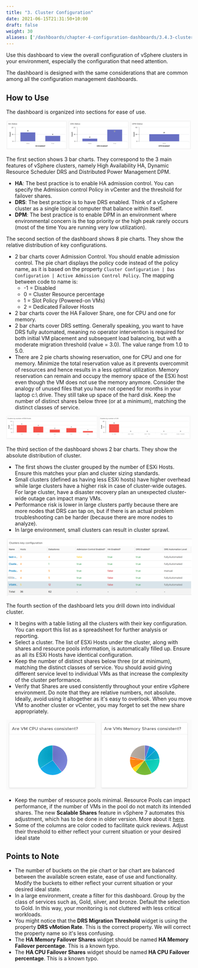 ```yaml
---
title: "3. Cluster Configuration"
date: 2021-06-15T21:31:50+10:00
draft: false
weight: 30
aliases: ['/dashboards/chapter-4-configuration-dashboards/3.4.3-cluster-configuration']
---
```


Use this dashboard to view the overall configuration of vSphere clusters in your environment, especially the configuration that need attention.

The dashboard is designed with the same considerations that are common among all the configuration management dashboards.

## How to Use

The dashboard is organized into sections for ease of use.

![Cluster Config](3.4.3-fig-1.png)

The first section shows 3 bar charts. They correspond to the 3 main features of vSphere clusters, namely High Availability HA, Dynamic Resource Scheduler DRS and Distributed Power Management DPM.

- **HA**: The best practice is to enable HA admission control. You can specify the Admission control Policy in vCenter and the threshold for failover shares.
- **DRS**: The best practice is to have DRS enabled. Think of a vSphere cluster as a single logical computer that balance within itself.
- **DPM**: The best practice is to enable DPM in an environment where environmental concern is the top priority or the high peak rarely occurs (most of the time You are running very low utilization).

The second section of the dashboard shows 8 pie charts. They show the relative distribution of key configurations.

- 2 bar charts cover Admission Control. You should enable admission control. The pie chart displays the policy code instead of the policy name, as it is based on the property `Cluster Configuration | Das Configuration | Active Admission Control Policy`. The mapping between code to name is:
  - -1 = Disabled
  - 0 = Cluster Resource percentage
  - 1 = Slot Policy (Powered-on VMs)
  - 2 = Dedicated Failover Hosts
- 2 bar charts cover the HA Failover Share, one for CPU and one for memory.
- 2 bar charts cover DRS setting. Generally speaking, you want to have DRS fully automated, meaning no operator intervention is required for both initial VM placement and subsequent load balancing, but with a moderate migration threshold (value = 3.0). The value range from 1.0 to 5.0.
- There are 2 pie charts showing reservation, one for CPU and one for memory. Minimize the total reservation value as it prevents overcommit of resources and hence results in a less optimal utilization. Memory reservation can remain and occupy the memory space of the ESXi host even though the VM does not use the memory anymore. Consider the analogy of unused files that you have not opened for months in your laptop c:\ drive. They still take up space of the hard disk. Keep the number of distinct shares below three (or at a minimum), matching the distinct classes of service.

![Cluster by number of Hosts](3.4.3-fig-2.png)

The third section of the dashboard shows 2 bar charts. They show the absolute distribution of cluster.

- The first shows the cluster grouped by the number of ESXi Hosts. Ensure this matches your plan and cluster sizing standards.
- Small clusters (defined as having less ESXi hosts) have higher overhead while large clusters have a higher risk in case of cluster-wide outages. For large cluster, have a disaster recovery plan an unexpected cluster-wide outage can impact many VMs.
- Performance risk is lower in large clusters partly because there are more nodes that DRS can tap on, but if there is an actual problem troubleshooting can be harder (because there are more nodes to analyze).
- In large environment, small clusters can result in cluster sprawl.

![Cluster key config table](3.4.3-fig-3.png)

The fourth section of the dashboard lets you drill down into individual cluster.

- It begins with a table listing all the clusters with their key configuration. You can export this list as a spreadsheet for further analysis or reporting.
- Select a cluster. The list of ESXi Hosts under the cluster, along with shares and resource pools information, is automatically filled up. Ensure as all its ESXi Hosts have identical configuration.
- Keep the number of distinct shares below three (or at minimum), matching the distinct classes of service. You should avoid giving different service level to individual VMs as that increase the complexity of the cluster performance.
- Verify that Shares are used consistently throughout your entire vSphere environment. Do note that they are relative numbers, not absolute. Ideally, avoid using it altogether as it's easy to overlook. When you move VM to another cluster or vCenter, you may forget to set the new share appropriately.

![CPU and Mem shares consistency](3.4.3-fig-4.png)

- Keep the number of resource pools minimal. Resource Pools can impact performance, if the number of VMs in the pool do not match its intended shares. The new **Scalable Shares** feature in vSphere 7 automates this adjustment, which has to be done in older version. More about it [here](http://www.yellow-bricks.com/2020/03/16/vsphere-7-and-drs-scalable-shares-how-are-they-calculated/).
- Some of the columns are color coded to facilitate quick reviews. Adjust their threshold to either reflect your current situation or your desired ideal state

## Points to Note

- The number of buckets on the pie chart or bar chart are balanced between the available screen estate, ease of use and functionality. Modify the buckets to either reflect your current situation or your desired ideal state.
- In a large environment, create a filter for this dashboard. Group by the class of services such as, Gold, silver, and bronze. Default the selection to Gold. In this way, your monitoring is not cluttered with less critical workloads.
- You might notice that the **DRS Migration Threshold** widget is using the property **DRS vMotion Rate**. This is the correct property. We will correct the property name so it's less confusing.
- The **HA Memory Failover Shares** widget should be named **HA Memory Failover percentage**. This is a known typo.
- The **HA CPU Failover Shares** widget should be named **HA CPU Failover percentage**. This is a known typo.
